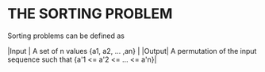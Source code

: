 # THE SORTING PROBLEM

Sorting problems can be defined as

|Input | A set of n values {a1, a2, ... ,an}                                     |
|Output| A permutation of the input sequence such that {a'1 <= a'2 <= ... <= a'n}|
